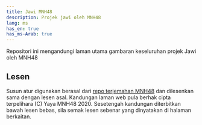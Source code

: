 ```yaml
---
title: Jawi MNH48
description: Projek jawi oleh MNH48
lang: ms
has_en: true
has_ms-Arab: true
---
```


Repositori ini mengandungi laman utama gambaran keseluruhan projek Jawi oleh MNH48


## Lesen

Susun atur digunakan berasal dari [repo terjemahan MNH48](https://github.com/mnh48/tl.mnh48.moe) dan dilesenkan sama dengan lesen asal. Kandungan laman web pula berhak cipta terpelihara (C) Yaya MNH48 2020. Sesetengah kandungan diterbitkan bawah lesen bebas, sila semak lesen sebenar yang dinyatakan di halaman berkaitan.


